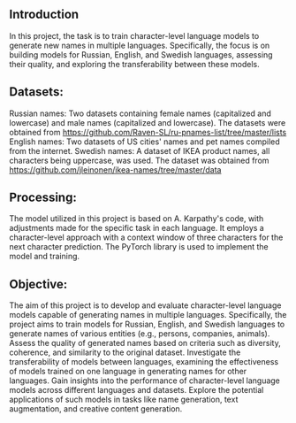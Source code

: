 ## Introduction
In this project, the task is to train character-level language models to generate new names in multiple languages. 
Specifically, the focus is on building models for Russian, English, and Swedish languages, assessing their quality, and exploring the transferability between these models.

## Datasets:
Russian names: Two datasets containing female names (capitalized and lowercase) and male names (capitalized and lowercase). The datasets were obtained from https://github.com/Raven-SL/ru-pnames-list/tree/master/lists
English names: Two datasets of US cities' names and pet names compiled from the internet.
Swedish names: A dataset of IKEA product names, all characters being uppercase, was used. The dataset was obtained from https://github.com/jleinonen/ikea-names/tree/master/data

## Processing:
The model utilized in this project is based on A. Karpathy's code, with adjustments made for the specific task in each language.
It employs a character-level approach with a context window of three characters for the next character prediction. The PyTorch library is used to implement the model and training.

## Objective:
The aim of this project is to develop and evaluate character-level language models capable of generating names in multiple languages.
Specifically, the project aims to train models for Russian, English, and Swedish languages to generate names of various entities (e.g., persons, companies, animals).
Assess the quality of generated names based on criteria such as diversity, coherence, and similarity to the original dataset.
Investigate the transferability of models between languages, examining the effectiveness of models trained on one language in generating names for other languages.
Gain insights into the performance of character-level language models across different languages and datasets.
Explore the potential applications of such models in tasks like name generation, text augmentation, and creative content generation.
